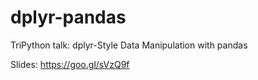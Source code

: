 # dplyr-pandas
TriPython talk: dplyr-Style Data Manipulation with pandas

Slides: https://goo.gl/sVzQ9f
